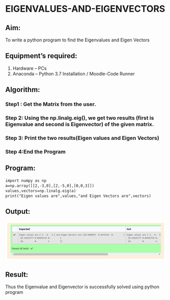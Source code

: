 # EIGENVALUES-AND-EIGENVECTORS
## Aim:
To write a python program to find the Eigenvalues and Eigen Vectors
## Equipment’s required:
1. 	Hardware – PCs
2. 	Anaconda – Python 3.7 Installation / Moodle-Code Runner
## Algorithm:
### Step1 : Get the Matrix from the user.
### Step 2: Using the np.linalg.eig(),  we get two results (first is Eigenvalue and second is Eigenvector) of the given matrix.
### Step 3: Print the two results(Eigen values and Eigen Vectors)
### Step 4:End the Program
## Program:
~~~
import numpy as np
a=np.array([[2,-3,0],[2,-5,0],[0,0,3]])
values,vectors=np.linalg.eig(a)
print("Eigen values are",values,"and Eigen Vectors are",vectors)
~~~


## Output:
![GitHub Logo](/EIGEN.png)
## Result:
Thus the Eigenvalue and Eigenvector is successfully solved using python program
